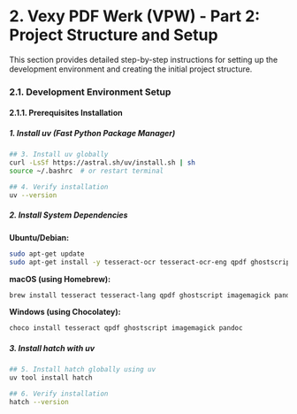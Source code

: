 # 2. Vexy PDF Werk (VPW) - Part 2: Project Structure and Setup

This section provides detailed step-by-step instructions for setting up the development environment and creating the initial project structure.

### 2.1. Development Environment Setup

#### 2.1.1. Prerequisites Installation

##### 1. Install uv (Fast Python Package Manager)
```bash
## 3. Install uv globally
curl -LsSf https://astral.sh/uv/install.sh | sh
source ~/.bashrc  # or restart terminal

## 4. Verify installation
uv --version
```

##### 2. Install System Dependencies

**Ubuntu/Debian:**
```bash
sudo apt-get update
sudo apt-get install -y tesseract-ocr tesseract-ocr-eng qpdf ghostscript imagemagick pandoc
```

**macOS (using Homebrew):**
```bash
brew install tesseract tesseract-lang qpdf ghostscript imagemagick pandoc
```

**Windows (using Chocolatey):**
```powershell
choco install tesseract qpdf ghostscript imagemagick pandoc
```

##### 3. Install hatch with uv
```bash
## 5. Install hatch globally using uv
uv tool install hatch

## 6. Verify installation
hatch --version
```
